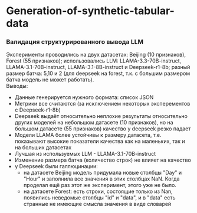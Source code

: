 # Generation-of-synthetic-tabular-data

### **Валидация структурированного вывода LLM**
Эксперименты проводились на двух датасетах: Beijing (10 признаков), Forest (55 признаков); использовались LLM: LLAMA-3.3-70B-instruct, LLAMA-3.1-70B-instruct, LLAMA-3.1-8B-instruct и Deepseek-r1-8b; разный размер батча: 5,10 и 2 (для deepseek на forest, т.к. с большим размером батча модель не может работать).\
Выводы:
* Данные генерируется нужного формата: список JSON
* Метрики все считаются (за исключением некоторых эксперементов с Deepseek-r1-8b)
* Deepseek выдаёт относительно неплохие результаты относительно других моделей на небольшом датасете (10 признаков), но на большом датасете (55 признаков) качество у deepseek резко падает
* Модели LLAMA более устойчивы к размеру датасета, т.е. показывают высокие показатели качества как на маленьких, так и на больших датасетах
* Лучшая из используемых LLM - LLAMA-3.1-70B-instruct
* Изменение размера батча (количество строк) не влияет на качество
* у Deepseek были галлюцинации: 
    * на датасете Beijing модель придумала новые столбцы "Day" и "Hour" и заполнила все значения в этих столбцах NaN. Когда проделал ещё раз этот же эксперимент, этого уже не было.
     * на датасете Forest: есть строки, состоящие только из Nan, появились неведомые столбцы "id" и "data",  и в "data" есть странные не имеющие смысла значения в виде словарей
